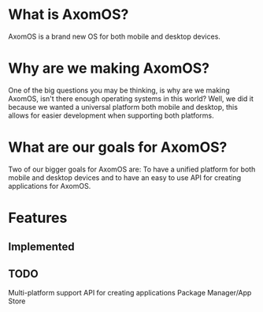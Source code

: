 # What is AxomOS?
AxomOS is a brand new OS for both mobile and desktop devices. 

# Why are we making AxomOS?
One of the big questions you may be thinking, is why are we making AxomOS, isn't there enough operating systems in this world? Well, we did it because we wanted a universal platform both mobile and desktop, this allows for easier development when supporting both platforms. 

# What are our goals for AxomOS?
Two of our bigger goals for AxomOS are: To have a unified platform for both mobile and desktop devices and to have an easy to use API for creating applications for AxomOS.

# Features
## Implemented

## TODO
Multi-platform support
API for creating applications
Package Manager/App Store
